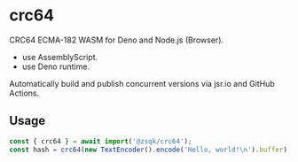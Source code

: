 # crc64

CRC64 ECMA-182 WASM for Deno and Node.js (Browser).

- use AssemblyScript.
- use Deno runtime.

Automatically build and publish concurrent versions via jsr.io and GitHub Actions.

## Usage

```ts
const { crc64 } = await import('@zsqk/crc64');
const hash = crc64(new TextEncoder().encode('Hello, world!\n').buffer);
```
